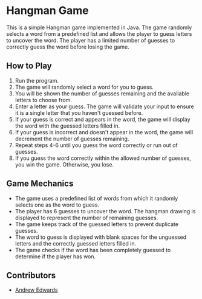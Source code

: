 # Hangman Game

This is a simple Hangman game implemented in Java. The game randomly selects a word from a predefined list and allows the player to guess letters to uncover the word. The player has a limited number of guesses to correctly guess the word before losing the game.

## How to Play

1. Run the program.
2. The game will randomly select a word for you to guess.
3. You will be shown the number of guesses remaining and the available letters to choose from.
4. Enter a letter as your guess. The game will validate your input to ensure it is a single letter that you haven't guessed before.
5. If your guess is correct and appears in the word, the game will display the word with the guessed letters filled in.
6. If your guess is incorrect and doesn't appear in the word, the game will decrement the number of guesses remaining.
7. Repeat steps 4-6 until you guess the word correctly or run out of guesses.
8. If you guess the word correctly within the allowed number of guesses, you win the game. Otherwise, you lose.

## Game Mechanics

- The game uses a predefined list of words from which it randomly selects one as the word to guess.
- The player has 6 guesses to uncover the word. The hangman drawing is displayed to represent the number of remaining guesses.
- The game keeps track of the guessed letters to prevent duplicate guesses.
- The word to guess is displayed with blank spaces for the unguessed letters and the correctly guessed letters filled in.
- The game checks if the word has been completely guessed to determine if the player has won.

## Contributors

- [Andrew Edwards](https://github.com/andwards)
